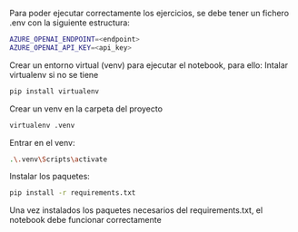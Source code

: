 Para poder ejecutar correctamente los ejercicios, se debe tener un fichero .env con la siguiente estructura: 
```bash
AZURE_OPENAI_ENDPOINT=<endpoint>
AZURE_OPENAI_API_KEY=<api_key>
```

Crear un entorno virtual (venv) para ejecutar el notebook, para ello: 
Intalar virtualenv si no se tiene
```bash
pip install virtualenv
```
Crear un venv en la carpeta del proyecto
```bash
virtualenv .venv
```
Entrar en el venv:
```bash
.\.venv\Scripts\activate
```
Instalar los paquetes:
```bash
pip install -r requirements.txt
```
Una vez instalados los paquetes necesarios del requirements.txt, el notebook debe funcionar correctamente
